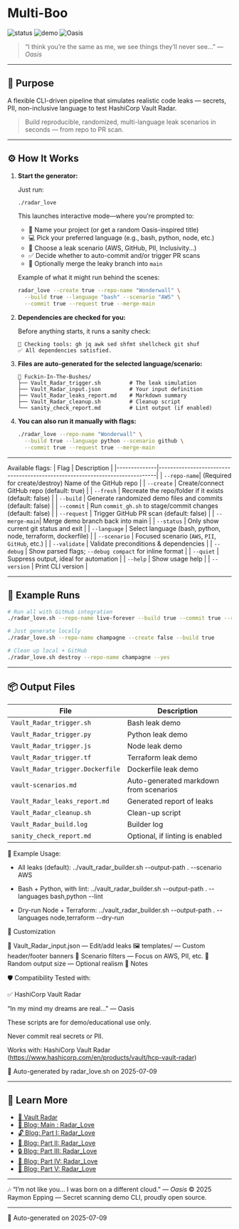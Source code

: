 # Multi-Boo

![status](https://img.shields.io/badge/generated--by-radar__love.sh-brightgreen)
![demo](https://img.shields.io/badge/demo-vault--radar--ready-blue)
![Oasis](https://img.shields.io/badge/inspired--by-Oasis-yellow)

> “I think you’re the same as me, we see things they’ll never see...” — *Oasis*

---

## 🎯 Purpose

A flexible CLI-driven pipeline that simulates realistic code leaks — secrets, PII, non-inclusive language to test HashiCorp Vault Radar.

> Build reproducible, randomized, multi-language leak scenarios in seconds — from repo to PR scan.

---

## ⚙️ How It Works

1. **Start the generator:**

   Just run:

   ```bash
   ./radar_love
   ```

   This launches interactive mode—where you're prompted to:
   - 🎤 Name your project (or get a random Oasis-inspired title)
   - 💻 Pick your preferred language (e.g., bash, python, node, etc.)
   - 🔐 Choose a leak scenario (AWS, GitHub, PII, Inclusivity...)
   - ✅ Decide whether to auto-commit and/or trigger PR scans
   - 🤖 Optionally merge the leaky branch into `main`

   Example of what it might run behind the scenes:

   ```bash
   radar_love --create true --repo-name "Wonderwall" \
     --build true --language "bash" --scenario "AWS" \
     --commit true --request true --merge-main
   ```

2. **Dependencies are checked for you:**

   Before anything starts, it runs a sanity check:
   ```
   🧪 Checking tools: gh jq awk sed shfmt shellcheck git shuf
   ✅ All dependencies satisfied.
   ```

3. **Files are auto-generated for the selected language/scenario:**

   ```
   📁 Fuckin-In-The-Bushes/
   ├── Vault_Radar_trigger.sh         # The leak simulation
   ├── Vault_Radar_input.json         # Your input definition
   ├── Vault_Radar_leaks_report.md    # Markdown summary
   ├── Vault_Radar_cleanup.sh         # Cleanup script
   └── sanity_check_report.md         # Lint output (if enabled)
   ```

4. **You can also run it manually with flags:**

   ```bash
   ./radar_love --repo-name "Wonderwall" \
     --build true --language python --scenario github \
     --commit true --request true --merge-main
   ```

---

Available flags:
| Flag         | Description                                                                 |
|--------------|-----------------------------------------------------------------------------|
| `--repo-name`| (Required for create/destroy) Name of the GitHub repo                       |
| `--create`   | Create/connect GitHub repo (default: true)                                  |
| `--fresh`    | Recreate the repo/folder if it exists (default: false)                      |
| `--build`    | Generate randomized demo files and commits (default: false)                 |
| `--commit`   | Run `commit_gh.sh` to stage/commit changes (default: false)                 |
| `--request`  | Trigger GitHub PR scan (default: false)                                     |
| `--merge-main`| Merge demo branch back into main                                           |
| `--status`   | Only show current git status and exit                                       |
| `--language` | Select language (bash, python, node, terraform, dockerfile)                 |
| `--scenario` | Focused scenario (`AWS`, `PII`, `GitHub`, etc.)                             |
| `--validate` | Validate preconditions & dependencies                                       |
| `--debug`    | Show parsed flags; `--debug compact` for inline format                      |
| `--quiet`    | Suppress output, ideal for automation                                       |
| `--help`     | Show usage help                                                             |
| `--version`  | Print CLI version                                                           |

---

## 🧪 Example Runs

```bash
# Run all with GitHub integration
./radar_love.sh --repo-name live-forever --build true --commit true --request true

# Just generate locally
./radar_love.sh --repo-name champagne --create false --build true

# Clean up local + GitHub
./radar_love.sh destroy --repo-name champagne --yes
```

---

## 📦 Output Files

| File                         | Description                               |
|------------------------------|-------------------------------------------|
| `Vault_Radar_trigger.sh`     | Bash leak demo                            |
| `Vault_Radar_trigger.py`     | Python leak demo                          |
| `Vault_Radar_trigger.js`     | Node leak demo                            |
| `Vault_Radar_trigger.tf`     | Terraform leak demo                       |
| `Vault_Radar_trigger.Dockerfile` | Dockerfile leak demo                  |
| `vault-scenarios.md`         | Auto-generated markdown from scenarios    |
| `Vault_Radar_leaks_report.md`| Generated report of leaks                 |
| `Vault_Radar_cleanup.sh`     | Clean-up script                           |
| `Vault_Radar_build.log`      | Builder log                               |
| `sanity_check_report.md`     | Optional, if linting is enabled           |

🚦 Example Usage:

- All leaks (default):
    ../vault_radar_builder.sh --output-path . --scenario AWS

- Bash + Python, with lint:
    ../vault_radar_builder.sh --output-path . --languages bash,python --lint

- Dry-run Node + Terraform:
    ../vault_radar_builder.sh --output-path . --languages node,terraform --dry-run

🔧 Customization

🧠 Vault_Radar_input.json — Edit/add leaks
🖼️ templates/ — Custom header/footer banners
🎯 Scenario filters — Focus on AWS, PII, etc.
🎲 Random output size — Optional realism
📝 Notes

🛡️ Compatibility
Tested with:

✅ HashiCorp Vault Radar

“In my mind my dreams are real...” — Oasis

These scripts are for demo/educational use only.

Never commit real secrets or PII.

Works with: HashiCorp Vault Radar (https://www.hashicorp.com/en/products/vault/hcp-vault-radar)

📅 Auto-generated by radar_love.sh on 2025-07-09

---

## 🧠 Learn More

- [🔐 Vault Radar](https://www.hashicorp.com/products/vault/hcp-vault-radar)
- [🧠 Blog: Main    : Radar_Love](https://medium.com/continuous-insights/radar-love-simulate-and-detect-leaks-in-secrets-pii-and-non-inclusive-language-before-its-c9706f43051f)
- [🔓 Blog: Part   I: Radar_Love](https://medium.com/continuous-insights/from-dream-to-demo-building-an-automated-secret-scanning-pipeline-064a64971f64)
- [🔐 Blog: Part  II: Radar_Love](https://medium.com/continuous-insights/part-ii-real-time-bash-automation-version-bumps-and-living-docs-battle-tested-and-d8edf88b1d5c)
- [🔒 Blog: Part III: Radar_Love](https://medium.com/continuous-insights/radar-love-part-iii-brewing-a-cli-revolution-12a054708d2f)
- [🌳 Blog: Part  IV: Radar_Love](https://medium.com/continuous-insights/part-iv-decision-trees-and-demo-workflows-v2-0-0-reload-and-repeat-7305b899353c)
- [🔏 Blog: Part   V: Radar_Love](https://medium.com/continuous-insights/part-v-auto-generated-docs-and-badges-from-scripts-to-self-explaining-pipelines-883dd52b7127)
---

🎶 “I’m not like you… I was born on a different cloud.” — *Oasis*
© 2025 Raymon Epping — Secret scanning demo CLI, proudly open source.

---

📅 Auto-generated on 2025-07-09  
